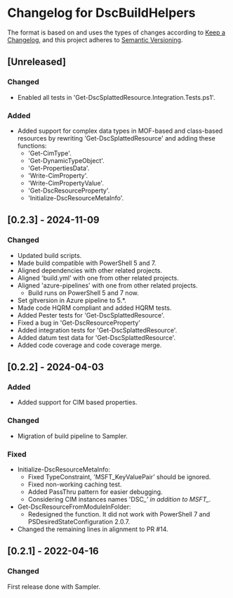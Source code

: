 # Changelog for DscBuildHelpers

The format is based on and uses the types of changes according to [Keep a Changelog](https://keepachangelog.com/en/1.0.0/),
and this project adheres to [Semantic Versioning](https://semver.org/spec/v2.0.0.html).

## [Unreleased]

### Changed

- Enabled all tests in 'Get-DscSplattedResource.Integration.Tests.ps1'.

### Added

- Added support for complex data types in MOF-based and class-based resources by
  rewriting 'Get-DscSplattedResource' and adding these functions:
  - 'Get-CimType'.
  - 'Get-DynamicTypeObject'.
  - 'Get-PropertiesData'.
  - 'Write-CimProperty'.
  - 'Write-CimPropertyValue'.
  - 'Get-DscResourceProperty'.
  - 'Initialize-DscResourceMetaInfo'.

## [0.2.3] - 2024-11-09

### Changed

- Updated build scripts.
- Made build compatible with PowerShell 5 and 7.
- Aligned dependencies with other related projects.
- Aligned 'build.yml' with one from other related projects.
- Aligned 'azure-pipelines' with one from other related projects.
  - Build runs on PowerShell 5 and 7 now.
- Set gitversion in Azure pipeline to 5.*.
- Made code HQRM compliant and added HQRM tests.
- Added Pester tests for 'Get-DscSplattedResource'.
- Fixed a bug in 'Get-DscResourceProperty'
- Added integration tests for 'Get-DscSplattedResource'.
- Added datum test data for 'Get-DscSplattedResource'.
- Added code coverage and code coverage merge.

## [0.2.2] - 2024-04-03

### Added

- Added support for CIM based properties.

### Changed

- Migration of build pipeline to Sampler.

### Fixed

- Initialize-DscResourceMetaInfo:
  - Fixed TypeConstraint, 'MSFT_KeyValuePair' should be ignored.
  - Fixed non-working caching test.
  - Added PassThru pattern for easier debugging.
  - Considering CIM instances names 'DSC_*' in addition to MSFT_*.
- Get-DscResourceFromModuleInFolder:
  - Redesigned the function. It did not work with PowerShell 7 and
    PSDesiredStateConfiguration 2.0.7.
- Changed the remaining lines in alignment to PR #14.

## [0.2.1] - 2022-04-16

### Changed

First release done with Sampler.
